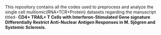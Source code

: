 This repository contains all the codes used to preprocess and analyze the single cell multiomic(RNA+TCR+Protein) datasets regarding the manuscript titled-
**CD4+ TRAIL+ T Cells with Interferon-Stimulated Gene signature Differentially Restrict Anti-Nuclear Antigen Responses in M. Sjögren and Systemic Sclerosis.**
